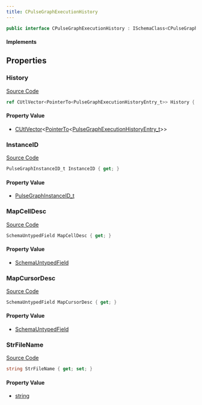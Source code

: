 ```yaml
---
title: CPulseGraphExecutionHistory
---
```


```csharp
public interface CPulseGraphExecutionHistory : ISchemaClass<CPulseGraphExecutionHistory>, ISchemaField, ISchemaClass, INativeHandle
```

#### Implements

## Properties

### History

[Source Code](https://github.com/swiftly-solution/swiftlys2/blob/beta/managed/src/SwiftlyS2.Generated/Schemas/Interfaces/CPulseGraphExecutionHistory.cs#L20)

```csharp
ref CUtlVector<PointerTo<PulseGraphExecutionHistoryEntry_t>> History { get; }
```

#### Property Value

- [CUtlVector](/docs/api/-1)<[PointerTo](/docs/api/shared/natives/pointerto-1)<[PulseGraphExecutionHistoryEntry_t](/docs/api/shared/schemadefinitions/pulsegraphexecutionhistoryentry_t)>>

### InstanceID

[Source Code](https://github.com/swiftly-solution/swiftlys2/blob/beta/managed/src/SwiftlyS2.Generated/Schemas/Interfaces/CPulseGraphExecutionHistory.cs#L16)

```csharp
PulseGraphInstanceID_t InstanceID { get; }
```

#### Property Value

- [PulseGraphInstanceID_t](/docs/api/shared/schemadefinitions/pulsegraphinstanceid_t)

### MapCellDesc

[Source Code](https://github.com/swiftly-solution/swiftlys2/blob/beta/managed/src/SwiftlyS2.Generated/Schemas/Interfaces/CPulseGraphExecutionHistory.cs#L23)

```csharp
SchemaUntypedField MapCellDesc { get; }
```

#### Property Value

- [SchemaUntypedField](/docs/api/shared/schemas/schemauntypedfield)

### MapCursorDesc

[Source Code](https://github.com/swiftly-solution/swiftlys2/blob/beta/managed/src/SwiftlyS2.Generated/Schemas/Interfaces/CPulseGraphExecutionHistory.cs#L26)

```csharp
SchemaUntypedField MapCursorDesc { get; }
```

#### Property Value

- [SchemaUntypedField](/docs/api/shared/schemas/schemauntypedfield)

### StrFileName

[Source Code](https://github.com/swiftly-solution/swiftlys2/blob/beta/managed/src/SwiftlyS2.Generated/Schemas/Interfaces/CPulseGraphExecutionHistory.cs#L18)

```csharp
string StrFileName { get; set; }
```

#### Property Value

- [string](https://learn.microsoft.com/dotnet/api/system.string)


